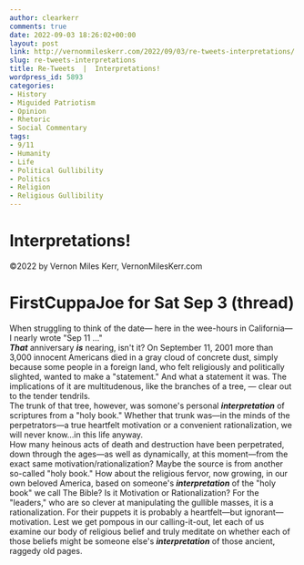 ```yaml
---
author: clearkerr
comments: true
date: 2022-09-03 18:26:02+00:00
layout: post
link: http://vernonmileskerr.com/2022/09/03/re-tweets-interpretations/
slug: re-tweets-interpretations
title: Re-Tweets  |  Interpretations!
wordpress_id: 5893
categories:
- History
- Miguided Patriotism
- Opinion
- Rhetoric
- Social Commentary
tags:
- 9/11
- Humanity
- Life
- Political Gullibility
- Politics
- Religion
- Religious Gullibility
---
```


# Interpretations!




©2022 by Vernon Miles Kerr, VernonMilesKerr.com






# FirstCuppaJoe for Sat Sep 3 (thread)







When struggling to think of the date— here in the wee-hours in California— I nearly wrote "Sep 11 …"  
**_That_** anniversary _**is**_ nearing, isn't it?  On September 11, 2001 more than 3,000 innocent Americans died in a gray cloud of concrete dust, simply because some people in a foreign land, who felt religiously and politically slighted, wanted to make a "statement." And what a statement it was. The implications of it are multitudenous, like the branches of a tree, — clear out to the tender tendrils.  
The trunk of that tree, however, was somone's personal **_interpretation_** of scriptures from a "holy book." Whether that trunk was—in the minds of the perpetrators—a true heartfelt motivation or a convenient rationalization, we will never know…in this life anyway.  
How many heinous acts of death and destruction have been perpetrated, down through the ages—as well as dynamically, at this moment—from the exact same motivation/rationalization? Maybe the source is from another so-called "holy book." How about the religious fervor, now growing, in our own beloved America, based on someone's **_interpretation_** of the "holy book" we call The Bible?  Is it Motivation or Rationalization?  For the "leaders," who are so clever at manipulating the gullible masses, it is a rationalization. For their puppets it is probably a heartfelt—but ignorant— motivation.                          Lest we get pompous in our calling-it-out, let each of us examine our body of religious belief and truly meditate on whether each of those beliefs might be someone else's _**interpretation**_ of those ancient, raggedy old pages.



